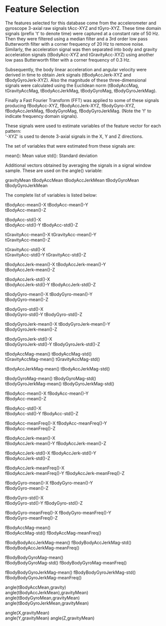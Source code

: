 Feature Selection 
=================

The features selected for this database come from the accelerometer and gyroscope 3-axial raw signals tAcc-XYZ and tGyro-XYZ. These time domain signals (prefix 't' to denote time) were captured at a constant rate of 50 Hz. Then they were filtered using a median filter and a 3rd order low pass Butterworth filter with a corner frequency of 20 Hz to remove noise. Similarly, the acceleration signal was then separated into body and gravity acceleration signals (tBodyAcc-XYZ and tGravityAcc-XYZ) using another low pass Butterworth filter with a corner frequency of 0.3 Hz. 

Subsequently, the body linear acceleration and angular velocity were derived in time to obtain Jerk signals (tBodyAccJerk-XYZ and tBodyGyroJerk-XYZ). Also the magnitude of these three-dimensional signals were calculated using the Euclidean norm (tBodyAccMag, tGravityAccMag, tBodyAccJerkMag, tBodyGyroMag, tBodyGyroJerkMag). 

Finally a Fast Fourier Transform (FFT) was applied to some of these signals producing fBodyAcc-XYZ, fBodyAccJerk-XYZ, fBodyGyro-XYZ, fBodyAccJerkMag, fBodyGyroMag, fBodyGyroJerkMag. (Note the 'f' to indicate frequency domain signals). 

These signals were used to estimate variables of the feature vector for each pattern:  
'-XYZ' is used to denote 3-axial signals in the X, Y and Z directions.

The set of variables that were estimated from these signals are: 

mean(): Mean value
std(): Standard deviation

Additional vectors obtained by averaging the signals in a signal window sample. These are used on the angle() variable:

gravityMean
tBodyAccMean
tBodyAccJerkMean
tBodyGyroMean
tBodyGyroJerkMean

The complete list of variables is listed below:

tBodyAcc-mean()-X
tBodyAcc-mean()-Y                   
tBodyAcc-mean()-Z

tBodyAcc-std()-X                    
tBodyAcc-std()-Y
tBodyAcc-std()-Z                    

tGravityAcc-mean()-X
tGravityAcc-mean()-Y                
tGravityAcc-mean()-Z                 

tGravityAcc-std()-X                 
tGravityAcc-std()-Y
tGravityAcc-std()-Z     
            
tBodyAccJerk-mean()-X
tBodyAccJerk-mean()-Y               
tBodyAccJerk-mean()-Z

tBodyAccJerk-std()-X                
tBodyAccJerk-std()-Y
tBodyAccJerk-std()-Z   
             
tBodyGyro-mean()-X
tBodyGyro-mean()-Y                  
tBodyGyro-mean()-Z

tBodyGyro-std()-X                   
tBodyGyro-std()-Y
tBodyGyro-std()-Z
                 
tBodyGyroJerk-mean()-X
tBodyGyroJerk-mean()-Y              
tBodyGyroJerk-mean()-Z

tBodyGyroJerk-std()-X               
tBodyGyroJerk-std()-Y
tBodyGyroJerk-std()-Z               

tBodyAccMag-mean()
tBodyAccMag-std()                   
tGravityAccMag-mean()
tGravityAccMag-std()                

tBodyAccJerkMag-mean()
tBodyAccJerkMag-std()               

tBodyGyroMag-mean()
tBodyGyroMag-std()                  
tBodyGyroJerkMag-mean()
tBodyGyroJerkMag-std()              

fBodyAcc-mean()-X
fBodyAcc-mean()-Y                   
fBodyAcc-mean()-Z

fBodyAcc-std()-X                    
fBodyAcc-std()-Y
fBodyAcc-std()-Z                    

fBodyAcc-meanFreq()-X
fBodyAcc-meanFreq()-Y               
fBodyAcc-meanFreq()-Z

fBodyAccJerk-mean()-X               
fBodyAccJerk-mean()-Y
fBodyAccJerk-mean()-Z  
             
fBodyAccJerk-std()-X
fBodyAccJerk-std()-Y                
fBodyAccJerk-std()-Z

fBodyAccJerk-meanFreq()-X           
fBodyAccJerk-meanFreq()-Y
fBodyAccJerk-meanFreq()-Z  
         
fBodyGyro-mean()-X
fBodyGyro-mean()-Y                  
fBodyGyro-mean()-Z

fBodyGyro-std()-X                   
fBodyGyro-std()-Y
fBodyGyro-std()-Z    
               
fBodyGyro-meanFreq()-X
fBodyGyro-meanFreq()-Y              
fBodyGyro-meanFreq()-Z

fBodyAccMag-mean()                  
fBodyAccMag-std()
fBodyAccMag-meanFreq() 
             
fBodyBodyAccJerkMag-mean()
fBodyBodyAccJerkMag-std()           
fBodyBodyAccJerkMag-meanFreq()

fBodyBodyGyroMag-mean()             
fBodyBodyGyroMag-std()
fBodyBodyGyroMag-meanFreq() 
        
fBodyBodyGyroJerkMag-mean()
fBodyBodyGyroJerkMag-std()          
fBodyBodyGyroJerkMag-meanFreq()

angle(tBodyAccMean,gravity)         
angle(tBodyAccJerkMean),gravityMean)
angle(tBodyGyroMean,gravityMean)    
angle(tBodyGyroJerkMean,gravityMean)

angle(X,gravityMean)                
angle(Y,gravityMean)
angle(Z,gravityMean)

